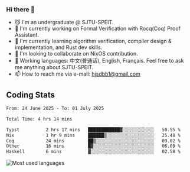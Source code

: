 ### Hi there 👋

<!--
**definfo/definfo** is a ✨ _special_ ✨ repository because its `README.md` (this file) appears on your GitHub profile.

Here are some ideas to get you started:

- 🔭 I’m currently working on ...
- 🌱 I’m currently learning ...
- 👯 I’m looking to collaborate on ...
- 🤔 I’m looking for help with ...
- 💬 Ask me about ...
- 📫 How to reach me: ...
- 😄 Pronouns: ...
- ⚡ Fun fact: ...
-->

- 😼 I'm an undergraduate @ SJTU-SPEIT.
- 🔭 I'm currently working on Formal Verification with Rocq(Coq) Proof Assistant.
- 🌱 I'm currently learning algorithm verification, compiler design & implementation, and Rust dev skills.
- 👯 I'm looking to collaborate on NixOS contribution.
- 💬 Working languages: 中文(普通话), English, Français. Feel free to ask me anything about SJTU-SPEIT.
- 📫 How to reach me via e-mail: hjsdbb1@gmail.com

## Coding Stats

<!--START_SECTION:waka-->

```txt
From: 24 June 2025 - To: 01 July 2025

Total Time: 4 hrs 14 mins

Typst          2 hrs 17 mins   ████████████▓░░░░░░░░░░░░   50.55 %
Nix            1 hr 9 mins     ██████▒░░░░░░░░░░░░░░░░░░   25.48 %
Coq            24 mins         ██▒░░░░░░░░░░░░░░░░░░░░░░   09.02 %
Other          16 mins         █▓░░░░░░░░░░░░░░░░░░░░░░░   06.09 %
Haskell        6 mins          ▓░░░░░░░░░░░░░░░░░░░░░░░░   02.58 %
```

<!--END_SECTION:waka-->

![Most used languages](https://github-readme-stats.vercel.app/api/top-langs/?username=definfo&layout=donut&theme=dracula&exclude_repo=xv6-labs-2023)
